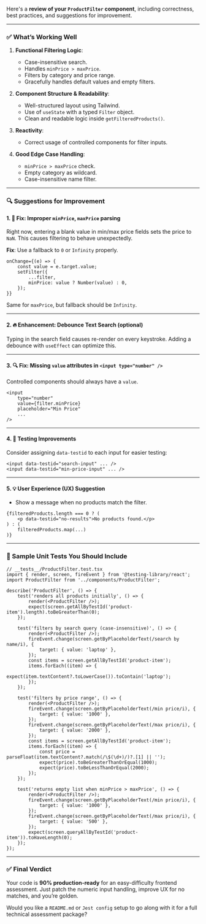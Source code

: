 Here's a **review of your `ProductFilter` component**, including correctness, best practices, and suggestions for improvement.

---

### ✅ **What’s Working Well**

1. **Functional Filtering Logic**:

   * Case-insensitive search.
   * Handles `minPrice > maxPrice`.
   * Filters by category and price range.
   * Gracefully handles default values and empty filters.

2. **Component Structure & Readability**:

   * Well-structured layout using Tailwind.
   * Use of `useState` with a typed `Filter` object.
   * Clean and readable logic inside `getFilteredProducts()`.

3. **Reactivity**:

   * Correct usage of controlled components for filter inputs.

4. **Good Edge Case Handling**:

   * `minPrice > maxPrice` check.
   * Empty category as wildcard.
   * Case-insensitive name filter.

---

### 🔍 **Suggestions for Improvement**

#### 1. 🧹 **Fix: Improper `minPrice`, `maxPrice` parsing**

Right now, entering a blank value in min/max price fields sets the price to `NaN`. This causes filtering to behave unexpectedly.

**Fix**: Use a fallback to `0` or `Infinity` properly.

```tsx
onChange={(e) => {
    const value = e.target.value;
    setFilter({
        ...filter,
        minPrice: value ? Number(value) : 0,
    });
}}
```

Same for `maxPrice`, but fallback should be `Infinity`.

---

#### 2. 🔥 **Enhancement: Debounce Text Search (optional)**

Typing in the search field causes re-render on every keystroke. Adding a debounce with `useEffect` can optimize this.

---

#### 3. 🔍 **Fix: Missing `value` attributes in `<input type="number" />`**

Controlled components should always have a `value`.

```tsx
<input
    type="number"
    value={filter.minPrice}
    placeholder="Min Price"
    ...
/>
```

---

#### 4. 🧪 **Testing Improvements**

Consider assigning `data-testid` to each input for easier testing:

```tsx
<input data-testid="search-input" ... />
<input data-testid="min-price-input" ... />
```

---

#### 5. 💡 **User Experience (UX) Suggestion**

* Show a message when no products match the filter.

```tsx
{filteredProducts.length === 0 ? (
    <p data-testid="no-results">No products found.</p>
) : (
    filteredProducts.map(...)
)}
```

---

### 🧪 Sample Unit Tests You Should Include

```tsx
// __tests__/ProductFilter.test.tsx
import { render, screen, fireEvent } from '@testing-library/react';
import ProductFilter from '../components/ProductFilter';

describe('ProductFilter', () => {
    test('renders all products initially', () => {
        render(<ProductFilter />);
        expect(screen.getAllByTestId('product-item').length).toBeGreaterThan(0);
    });

    test('filters by search query (case-insensitive)', () => {
        render(<ProductFilter />);
        fireEvent.change(screen.getByPlaceholderText(/search by name/i), {
            target: { value: 'laptop' },
        });
        const items = screen.getAllByTestId('product-item');
        items.forEach((item) => {
            expect(item.textContent?.toLowerCase()).toContain('laptop');
        });
    });

    test('filters by price range', () => {
        render(<ProductFilter />);
        fireEvent.change(screen.getByPlaceholderText(/min price/i), {
            target: { value: '1000' },
        });
        fireEvent.change(screen.getByPlaceholderText(/max price/i), {
            target: { value: '2000' },
        });
        const items = screen.getAllByTestId('product-item');
        items.forEach((item) => {
            const price = parseFloat(item.textContent?.match(/\$(\d+)/)?.[1] || '');
            expect(price).toBeGreaterThanOrEqual(1000);
            expect(price).toBeLessThanOrEqual(2000);
        });
    });

    test('returns empty list when minPrice > maxPrice', () => {
        render(<ProductFilter />);
        fireEvent.change(screen.getByPlaceholderText(/min price/i), {
            target: { value: '1000' },
        });
        fireEvent.change(screen.getByPlaceholderText(/max price/i), {
            target: { value: '500' },
        });
        expect(screen.queryAllByTestId('product-item')).toHaveLength(0);
    });
});
```

---

### ✅ Final Verdict

Your code is **90% production-ready** for an easy-difficulty frontend assessment. Just patch the numeric input handling, improve UX for no matches, and you’re golden.

Would you like a `README.md` or `Jest config` setup to go along with it for a full technical assessment package?
